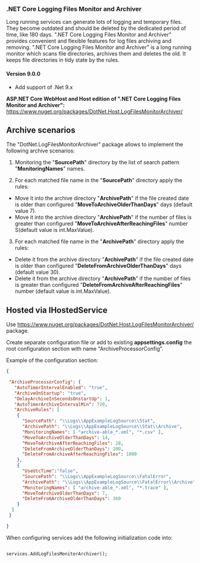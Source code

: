 ### .NET Core Logging Files Monitor and Archiver
Long running services can generate lots of logging and temporary files. 
They become outdated and should be deleted by the dedicated period of time, like 180 days. 
".NET Core Logging Files Monitor and Archiver" provides convenient and flexible features for log files archiving and removing. 
".NET Core Logging Files Monitor and Archiver" is a long running monitor which scans file directories, archives them and deletes the old.
It keeps file directories in tidy state by the rules.


#### Version 9.0.0
- Add support of .Net 9.x


**ASP.NET Core WebHost and Host edition of ".NET Core Logging Files Monitor and Archiver":**
https://www.nuget.org/packages/DotNet.Host.LogFilesMonitorArchiver/



## Archive scenarios

The "DotNet.LogFilesMonitorArchiver" package allows to implement  the following archive scenarios:

1. Monitoring the "**SourcePath**" directory by the list of search pattern "**MonitoringNames**" names.

2. For each matched file name in the "**SourcePath**" directory apply the rules:
- Move it into the archive directory "**ArchivePath**" if the file created date is older than configured "**MoveToArchiveOlderThanDays**" days (default value 7).
- Move it into the archive directory "**ArchivePath**" if the number of files is greater than configured "**MoveToArchiveAfterReachingFiles**" number S(default value is int.MaxValue).

3. For each matched file name in the "**ArchivePath**" directory apply the rules: 
- Delete it from the archive directory "**ArchivePath**" if the file created date is older than configured "**DeleteFromArchiveOlderThanDays**" days (default value 30).
- Delete it from the archive directory "**ArchivePath**" if the number of files is greater than configured "**DeleteFromArchiveAfterReachingFiles**" number (default value is int.MaxValue).


## Hosted via IHostedService

Use https://www.nuget.org/packages/DotNet.Host.LogFilesMonitorArchiver/ package.

Create separate configuration file or add to existing **appsettings.config** the root configuration section with name "ArchiveProcessorConfig".

Example of the configuration section:
``` JSON
{

 "ArchiveProcessorConfig": {
   "AutoTimerIntervalEnabled": "true",
   "ArchiveOnStartup": "true",
   "DelayArchiveInSecondsOnstartUp": 1, 
   "AutoTimerArchiveIntervalMin": 720,
   "ArchiveRules": [
    {
      "SourcePath": "\\Logs\\AppExampleLogSource\\Stat",
      "ArchivePath": "\\Logs\\AppExampleLogSource\\Stat\\Archive",
      "MonitoringNames": [ "archive-able_*.xml", "*.csv" ],
      "MoveToArchiveOlderThanDays": 14,
      "MoveToArchiveAfterReachingFiles": 28,
      "DeleteFromArchiveOlderThanDays": 180,
      "DeleteFromArchiveAfterReachingFiles": 1000
    },
    {
      "UseUtcTime":"false",
      "SourcePath": "\\Logs\\AppExampleLogSource\\FatalError",
      "ArchivePath": "\\Logs\\AppExampleLogSource\\FatalError\\Archive",
      "MonitoringNames": [ "archive-able_*.xml", "*.trace" ],
      "MoveToArchiveOlderThanDays": 7,
      "DeleteFromArchiveOlderThanDays": 360
    }
  ]
 }

}
```


When configuring services add the following initialization code into:

``` CSHARP

services.AddLogFilesMonitorArchiver();


```




